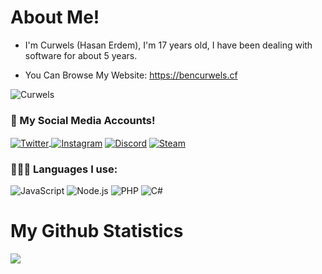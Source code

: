 # About Me!

- I'm Curwels (Hasan Erdem), I'm 17 years old, I have been dealing with software for about 5 years.

- You Can Browse My Website: https://bencurwels.cf

<img src="https://komarev.com/ghpvc/?username=Curwels&label=Visitor%20Counts&color=131313" alt="Curwels" /><br>
<h3>🌟 My Social Media Accounts!</h3>
<a href="https://twitter.com/haasanerdem" target="_blank">
<img align="center" alt="Twitter" src="https://img.shields.io/badge/-Twitter-1DA1F2?style=flat-square&logo=twitter&logoColor=white" />
<a href="https://instagram.com/haasanerdem" target="_blank">
<img align="center" alt="Instagram" src="https://img.shields.io/badge/-Instagram-EB1DD6?style=flat-square&logo=instagram&logoColor=white" /></a> 
<a href="https://discord.com/users/267373400022843393" target="_blank"><img align="center" alt="Discord" src="https://img.shields.io/badge/-Discord-7289DA?style=flat-square&logo=discord&logoColor=white" /></a> 
<a href="https://steamcommunity.com/id/hasanerdem" target="_blank">
<img align="center" alt="Steam" src="https://img.shields.io/badge/-Steam-171a21?style=flat-square&logo=steam&logoColor=white" /></a><br>

<h3>🧑🏻‍💻 Languages I use:</h3>

<img alt="JavaScript" src="https://img.shields.io/badge/-JavaScript-c42b6d?style=flat-square&logo=javascript&logoColor=white" /> 
<img alt="Node.js" src="https://img.shields.io/badge/-Node.js-43853d?style=flat-square&logo=Node.js&logoColor=white" />
<img alt="PHP" src="https://img.shields.io/badge/-Php-FF0000?style=flat-square&logo=Php&logoColor=white" />
<img alt="C#" src="https://img.shields.io/badge/-C++-2b59c4?style=flat-square&logo=CPlusPlus&logoColor=white" />
 
 # My Github Statistics
 <div >
   <a href="https://github.com/Curwels" target="_blank">
      <img src="https://github-readme-stats.vercel.app/api/?username=Thendraa&show_icons=true&title_color=fff&icon_color=79ff97&text_color=9f9f9f&bg_color=151515">
   </a>
</div>
